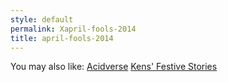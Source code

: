 ```yaml
---
style: default
permalink: Xapril-fools-2014
title: april-fools-2014
---
```

You may also like:
[Acidverse](http://scp-wiki.net/acidverse)
[Kens' Festive Stories](http://scp-wiki.net/kens-festive-stories)